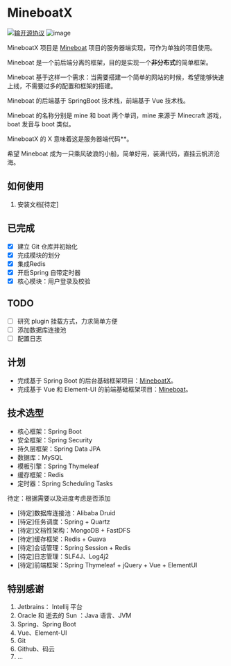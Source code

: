# MineboatX

[![输开源协议](https://img.shields.io/badge/License-MIT-brightgreen.svg "MIT")](https://opensource.org/licenses/mit-license.php)
![image](https://img.shields.io/badge/build-passing-brightgreen.svg)

MineboatX 项目是 [Mineboat](https://github.com/PatrickRoot/Mineboat) 项目的服务器端实现，可作为单独的项目使用。

Mineboat 是一个前后端分离的框架，目的是实现一个**非分布式**的简单框架。

Mineboat 基于这样一个需求：当需要搭建一个简单的网站的时候，希望能够快速上线，不需要过多的配置和框架的搭建。

Mineboat 的后端基于 SpringBoot 技术栈，前端基于 Vue 技术栈。 

Mineboat 的名称分别是 mine 和 boat 两个单词，mine 来源于 Minecraft 游戏，boat 发音与 boot 类似。

MineboatX 的 X 意味着这是服务器端代码**。

希望 Mineboat 成为一只乘风破浪的小船，简单好用，装满代码，直挂云帆济沧海。

## 如何使用

1. 安装文档[待定]

## 已完成

- [x] 建立 Git 仓库并初始化
- [x] 完成模块的划分
- [x] 集成Redis
- [x] 开启Spring 自带定时器
- [x] 核心模块：用户登录及校验

## TODO

- [ ] 研究 plugin 挂载方式，力求简单方便
- [ ] 添加数据库连接池
- [ ] 配置日志

## 计划

- 完成基于 Spring Boot 的后台基础框架项目：[MineboatX](https://github.com/PatrickRoot/MineboatX)。
- 完成基于 Vue 和 Element-UI 的前端基础框架项目：[Mineboat](https://github.com/PatrickRoot/Mineboat)。

## 技术选型

- 核心框架：Spring Boot
- 安全框架：Spring Security
- 持久层框架：Spring Data JPA
- 数据库：MySQL
- 模板引擎：Spring Thymeleaf
- 缓存框架：Redis
- 定时器：Spring Scheduling Tasks

待定：根据需要以及进度考虑是否添加
- [待定]数据库连接池：Alibaba Druid
- [待定]任务调度：Spring + Quartz
- [待定]文档性架构：MongoDB + FastDFS
- [待定]缓存框架：Redis + Guava
- [待定]会话管理：Spring Session + Redis
- [待定]日志管理：SLF4J、Log4j2
- [待定]前端框架：Spring Thymeleaf + jQuery + Vue + ElementUI

## 特别感谢

1. Jetbrains： Intellij 平台
2. Oracle 和 逝去的 Sun ：Java 语言、JVM
3. Spring、Spring Boot
4. Vue、Element-UI
5. Git
6. Github、码云
7. ...